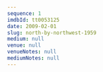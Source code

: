 ```yaml
---
sequence: 1
imdbId: tt0053125
date: 2009-02-01
slug: north-by-northwest-1959
medium: null
venue: null
venueNotes: null
mediumNotes: null
---
```


